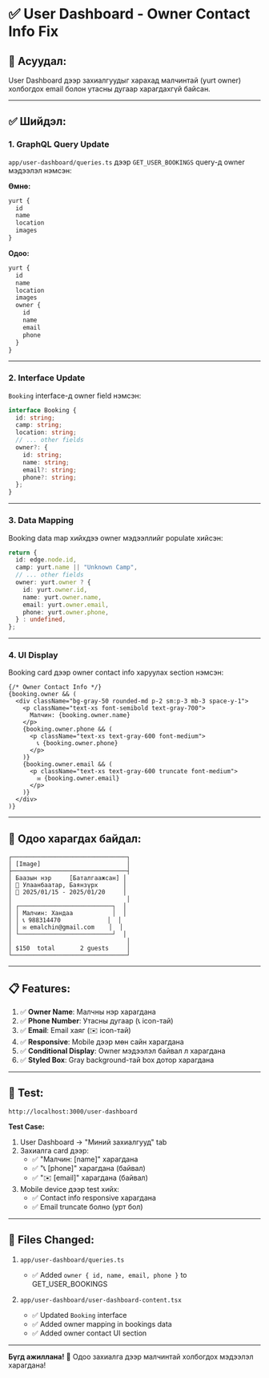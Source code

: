 # ✅ User Dashboard - Owner Contact Info Fix

## 🔧 **Асуудал:**

User Dashboard дээр захиалгуудыг харахад малчинтай (yurt owner) холбогдох email болон утасны дугаар харагдахгүй байсан.

---

## ✅ **Шийдэл:**

### **1. GraphQL Query Update**

`app/user-dashboard/queries.ts` дээр `GET_USER_BOOKINGS` query-д owner мэдээлэл нэмсэн:

**Өмнө:**
```graphql
yurt {
  id
  name
  location
  images
}
```

**Одоо:**
```graphql
yurt {
  id
  name
  location
  images
  owner {
    id
    name
    email
    phone
  }
}
```

---

### **2. Interface Update**

`Booking` interface-д owner field нэмсэн:

```typescript
interface Booking {
  id: string;
  camp: string;
  location: string;
  // ... other fields
  owner?: {
    id: string;
    name: string;
    email?: string;
    phone?: string;
  };
}
```

---

### **3. Data Mapping**

Booking data map хийхдээ owner мэдээллийг populate хийсэн:

```typescript
return {
  id: edge.node.id,
  camp: yurt.name || "Unknown Camp",
  // ... other fields
  owner: yurt.owner ? {
    id: yurt.owner.id,
    name: yurt.owner.name,
    email: yurt.owner.email,
    phone: yurt.owner.phone,
  } : undefined,
};
```

---

### **4. UI Display**

Booking card дээр owner contact info харуулах section нэмсэн:

```tsx
{/* Owner Contact Info */}
{booking.owner && (
  <div className="bg-gray-50 rounded-md p-2 sm:p-3 mb-3 space-y-1">
    <p className="text-xs font-semibold text-gray-700">
      Малчин: {booking.owner.name}
    </p>
    {booking.owner.phone && (
      <p className="text-xs text-gray-600 font-medium">
        📞 {booking.owner.phone}
      </p>
    )}
    {booking.owner.email && (
      <p className="text-xs text-gray-600 truncate font-medium">
        ✉️ {booking.owner.email}
      </p>
    )}
  </div>
)}
```

---

## 🎯 **Одоо харагдах байдал:**

```
┌────────────────────────────────┐
│ [Image]                        │
├────────────────────────────────┤
│ Баазын нэр     [Баталгаажсан] │
│ 📍 Улаанбаатар, Баянзүрх       │
│ 📅 2025/01/15 - 2025/01/20     │
│                                │
│ ┌──────────────────────────┐  │
│ │ Малчин: Хандаа           │  │
│ │ 📞 988314470             │  │
│ │ ✉️ emalchin@gmail.com    │  │
│ └──────────────────────────┘  │
│                                │
│ $150  total       2 guests     │
└────────────────────────────────┘
```

---

## 📋 **Features:**

1. ✅ **Owner Name**: Малчны нэр харагдана
2. ✅ **Phone Number**: Утасны дугаар (📞 icon-тай)
3. ✅ **Email**: Email хаяг (✉️ icon-тай)
4. ✅ **Responsive**: Mobile дээр мөн сайн харагдана
5. ✅ **Conditional Display**: Owner мэдээлэл байвал л харагдана
6. ✅ **Styled Box**: Gray background-тай box дотор харагдана

---

## 🧪 **Test:**

```
http://localhost:3000/user-dashboard
```

**Test Case:**
1. User Dashboard → "Миний захиалгууд" tab
2. Захиалга card дээр:
   - ✅ "Малчин: [name]" харагдана
   - ✅ "📞 [phone]" харагдана (байвал)
   - ✅ "✉️ [email]" харагдана (байвал)
3. Mobile device дээр test хийх:
   - ✅ Contact info responsive харагдана
   - ✅ Email truncate болно (урт бол)

---

## 🔗 **Files Changed:**

1. `app/user-dashboard/queries.ts`
   - ✅ Added `owner { id, name, email, phone }` to GET_USER_BOOKINGS

2. `app/user-dashboard/user-dashboard-content.tsx`
   - ✅ Updated `Booking` interface
   - ✅ Added owner mapping in bookings data
   - ✅ Added owner contact UI section

---

**Бүгд ажиллана!** 🚀 Одоо захиалга дээр малчинтай холбогдох мэдээлэл харагдана!

